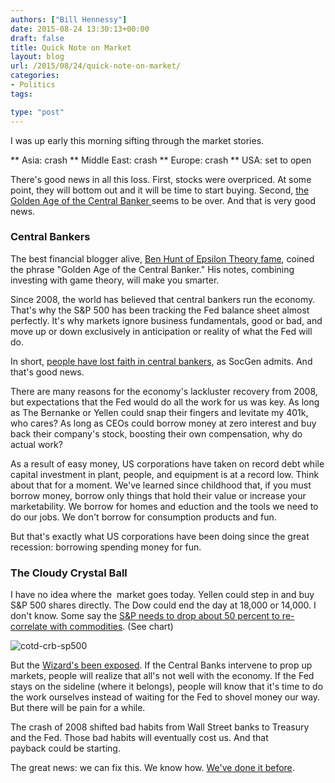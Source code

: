 ```yaml
---
authors: ["Bill Hennessy"]
date: 2015-08-24 13:30:13+00:00
draft: false
title: Quick Note on Market
layout: blog
url: /2015/08/24/quick-note-on-market/
categories:
- Politics
tags:

type: "post"
---
```


I was up early this morning sifting through the market stories.




** Asia: crash
** Middle East: crash
** Europe: crash
** USA: set to open


There's good news in all this loss. First, stocks were overpriced. At some point, they will bottom out and it will be time to start buying. Second, [the Golden Age of the Central Banker ](https://www.salientpartners.com/epsilontheory/post/2015/01/12/Catch-22)seems to be over. And that is very good news.



### Central Bankers



The best financial blogger alive, [Ben Hunt of Epsilon Theory fame](https://www.salientpartners.com/epsilontheory/), coined the phrase "Golden Age of the Central Banker." His notes, combining investing with game theory, will make you smarter.

Since 2008, the world has believed that central bankers run the economy. That's why the S&P 500 has been tracking the Fed balance sheet almost perfectly. It's why markets ignore business fundamentals, good or bad, and move up or down exclusively in anticipation or reality of what the Fed will do.

In short, [people have lost faith in central bankers](https://www.zerohedge.com/news/2015-08-23/socgen-markets-have-lost-faith-monetary-policies), as SocGen admits. And that's good news.

There are many reasons for the economy's lackluster recovery from 2008, but expectations that the Fed would do all the work for us was key. As long as The Bernanke or Yellen could snap their fingers and levitate my 401k, who cares? As long as CEOs could borrow money at zero interest and buy back their company's stock, boosting their own compensation, why do actual work?

As a result of easy money, US corporations have taken on record debt while capital investment in plant, people, and equipment is at a record low. Think about that for a moment. We've learned since childhood that, if you must borrow money, borrow only things that hold their value or increase your marketability. We borrow for homes and eduction and the tools we need to do our jobs. We don't borrow for consumption products and fun.

But that's exactly what US corporations have been doing since the great recession: borrowing spending money for fun.



### The Cloudy Crystal Ball



I have no idea where the  market goes today. Yellen could step in and buy S&P 500 shares directly. The Dow could end the day at 18,000 or 14,000. I don't know. Some say the [S&P needs to drop about 50 percent to re-correlate with commodities](https://www.businessinsider.com/commodity-prices-and-equities-re-correlating-the-danger-2015-8). (See chart)

![cotd-crb-sp500](https://hennessysview.com/wp-content/uploads/2015/08/cotd-crb-sp500-300x225.png)


But the [Wizard's been exposed](https://www.zerohedge.com/news/2015-08-24/deutsche-bank-sums-it-fragility-artificially-manipulated-financial-system-was-finall). If the Central Banks intervene to prop up markets, people will realize that all's not well with the economy. If the Fed stays on the sideline (where it belongs), people will know that it's time to do the work ourselves instead of waiting for the Fed to shovel money our way. But there will be pain for a while.

The crash of 2008 shifted bad habits from Wall Street banks to Treasury and the Fed. Those bad habits will eventually cost us. And that payback could be starting.

The great news: we can fix this. We know how. [We've done it before](https://hennessysview.com/2008/01/07/morning-in-america/).
